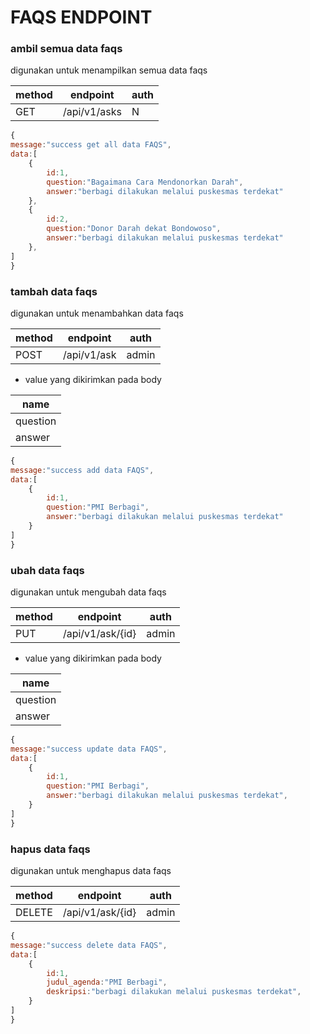 # FAQS ENDPOINT

### ambil semua data faqs

digunakan untuk menampilkan semua data faqs

| method | endpoint     | auth |
| ------ | ------------ | ---- |
| GET    | /api/v1/asks | N    |

```js
{
message:"success get all data FAQS",
data:[
    {
        id:1,
        question:"Bagaimana Cara Mendonorkan Darah",
        answer:"berbagi dilakukan melalui puskesmas terdekat"
    },
    {
        id:2,
        question:"Donor Darah dekat Bondowoso",
        answer:"berbagi dilakukan melalui puskesmas terdekat"
    },
]
}
```

### tambah data faqs

digunakan untuk menambahkan data faqs

| method | endpoint    | auth  |
| ------ | ----------- | ----- |
| POST   | /api/v1/ask | admin |

-   value yang dikirimkan pada body

| name     |
| -------- |
| question |
| answer   |

```js
{
message:"success add data FAQS",
data:[
    {
        id:1,
        question:"PMI Berbagi",
        answer:"berbagi dilakukan melalui puskesmas terdekat"
    }
]
}
```

### ubah data faqs

digunakan untuk mengubah data faqs

| method | endpoint         | auth  |
| ------ | ---------------- | ----- |
| PUT    | /api/v1/ask/{id} | admin |

-   value yang dikirimkan pada body

| name     |
| -------- |
| question |
| answer   |

```js
{
message:"success update data FAQS",
data:[
    {
        id:1,
        question:"PMI Berbagi",
        answer:"berbagi dilakukan melalui puskesmas terdekat",
    }
]
}
```

### hapus data faqs

digunakan untuk menghapus data faqs

| method | endpoint         | auth  |
| ------ | ---------------- | ----- |
| DELETE | /api/v1/ask/{id} | admin |

```js
{
message:"success delete data FAQS",
data:[
    {
        id:1,
        judul_agenda:"PMI Berbagi",
        deskripsi:"berbagi dilakukan melalui puskesmas terdekat",
    }
]
}
```
